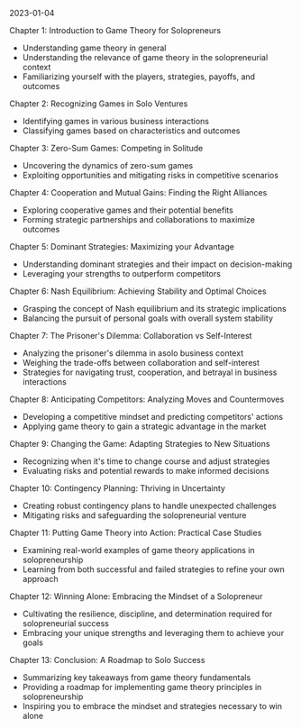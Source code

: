 2023-01-04

Chapter 1: Introduction to Game Theory for Solopreneurs
- Understanding game theory in general
- Understanding the relevance of game theory in the solopreneurial context
- Familiarizing yourself with the players, strategies, payoffs, and outcomes

Chapter 2: Recognizing Games in Solo Ventures
- Identifying games in various business interactions
- Classifying games based on characteristics and outcomes

Chapter 3: Zero-Sum Games: Competing in Solitude
- Uncovering the dynamics of zero-sum games
- Exploiting opportunities and mitigating risks in competitive scenarios

Chapter 4: Cooperation and Mutual Gains: Finding the Right Alliances
- Exploring cooperative games and their potential benefits
- Forming strategic partnerships and collaborations to maximize outcomes

Chapter 5: Dominant Strategies: Maximizing your Advantage
- Understanding dominant strategies and their impact on decision-making
- Leveraging your strengths to outperform competitors

Chapter 6: Nash Equilibrium: Achieving Stability and Optimal Choices
- Grasping the concept of Nash equilibrium and its strategic implications
- Balancing the pursuit of personal goals with overall system stability

Chapter 7: The Prisoner's Dilemma: Collaboration vs Self-Interest
- Analyzing the prisoner's dilemma in asolo business context
- Weighing the trade-offs between collaboration and self-interest
- Strategies for navigating trust, cooperation, and betrayal in business interactions

Chapter 8: Anticipating Competitors: Analyzing Moves and Countermoves
- Developing a competitive mindset and predicting competitors' actions
- Applying game theory to gain a strategic advantage in the market

Chapter 9: Changing the Game: Adapting Strategies to New Situations
- Recognizing when it's time to change course and adjust strategies
- Evaluating risks and potential rewards to make informed decisions

Chapter 10: Contingency Planning: Thriving in Uncertainty
- Creating robust contingency plans to handle unexpected challenges
- Mitigating risks and safeguarding the solopreneurial venture

Chapter 11: Putting Game Theory into Action: Practical Case Studies
- Examining real-world examples of game theory applications in solopreneurship
- Learning from both successful and failed strategies to refine your own approach

Chapter 12: Winning Alone: Embracing the Mindset of a Solopreneur
- Cultivating the resilience, discipline, and determination required for solopreneurial success
- Embracing your unique strengths and leveraging them to achieve your goals

Chapter 13: Conclusion: A Roadmap to Solo Success
- Summarizing key takeaways from game theory fundamentals
- Providing a roadmap for implementing game theory principles in solopreneurship
- Inspiring you to embrace the mindset and strategies necessary to win alone